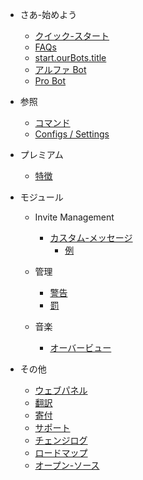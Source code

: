- さあ-始めよう

  - [クイック-スタート](/ja/getting-started/quick-start.md)
  - [FAQs](/ja/getting-started/faq.md)
  - [start.ourBots.title](/ja/getting-started/our-bots.md)
  - [アルファ Bot](/ja/getting-started/alpha.md)
  - [Pro Bot](/ja/getting-started/pro.md)

- 参照

  - [コマンド](/ja/reference/commands.md)
  - [Configs / Settings](/ja/reference/settings.md)

- プレミアム

  - [特徴](/ja/premium/features.md)

- モジュール

  - Invite Management

    - [カスタム-メッセージ](/ja/modules/invites/custom-messages.md)
      - [例](/ja/modules/invites/examples.md)

  - 管理

    - [警告](/ja/modules/moderation/strikes.md)
    - [罰](/ja/modules/moderation/punishments.md)

  - 音楽

    - [オーバービュー](/ja/modules/music/overview.md)

- その他

  - [ウェブパネル](/ja/other/webpanel.md)
  - [翻訳](/ja/other/translations.md)
  - [寄付](/ja/other/donating.md)
  - [サポート](/ja/other/support.md)
  - [チェンジログ](/ja/other/changelog.md)
  - [ロードマップ](/ja/other/roadmap.md)
  - [オープン-ソース](/ja/other/open-source.md)
